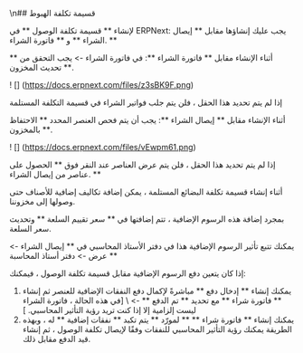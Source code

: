 \n## قسيمة تكلفة الهبوط

لإنشاء ** قسيمة تكلفة الوصول ** في ERPNext: يجب عليك إنشاؤها مقابل ** إيصال الشراء ** و ** فاتورة الشراء. **

أثناء الإنشاء مقابل ** فاتورة الشراء **: في فاتورة الشراء -> يجب التحقق من ** تحديث المخزون **.

! [] (https://docs.erpnext.com/files/z3sBK9F.png)

إذا لم يتم تحديد هذا الحقل ، فلن يتم جلب فواتير الشراء في قسيمة التكلفة المستلمة

أثناء الإنشاء مقابل ** إيصال الشراء **: يجب أن يتم فحص العنصر المحدد ** الاحتفاظ بالمخزون **.

! [] (https://docs.erpnext.com/files/vEwpm61.png)

إذا لم يتم تحديد هذا الحقل ، فلن يتم عرض العناصر عند النقر فوق ** الحصول على عناصر من إيصال الشراء. **

أثناء إنشاء قسيمة تكلفة البضائع المستلمة ، يمكن إضافة تكاليف إضافية للأصناف حتى وصولها إلى مخزوننا.

بمجرد إضافة هذه الرسوم الإضافية ، تتم إضافتها في ** سعر تقييم السلعة ** وتحديث سعر السلعة.

يمكنك تتبع تأثير الرسوم الإضافية هذا في دفتر الأستاذ المحاسبي في ** إيصال الشراء -> عرض -> دفتر أستاذ المحاسبة **

إذا كان يتعين دفع الرسوم الإضافية مقابل قسيمة تكلفة الوصول ، فيمكنك:

1. يمكنك إنشاء ** إدخال دفع ** مباشرةً لإكمال دفع النفقات الإضافية للعنصر ثم إنشاء ** فاتورة شراء ** مع تحديد ** تم الدفع ** -> \ [في هذه الحالة ، فاتورة الشراء ليست إلزامية إلا إذا كنت تريد رؤية التأثير المحاسبي. \]
2. يمكنك إنشاء ** فاتورة شراء ** ** لمورّد ** يتم تكبد ** نفقات إضافية ** له ، وبهذه الطريقة يمكنك رؤية التأثير المحاسبي للنفقات وفقًا لإيصال تكلفة الوصول ، ثم إنشاء قيد الدفع مقابل ذلك.